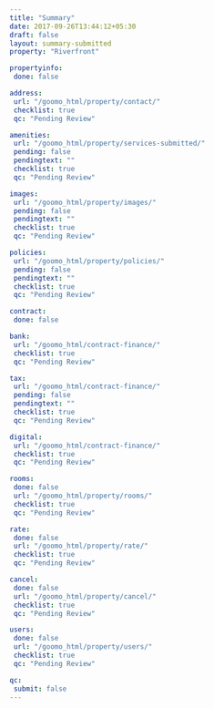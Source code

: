 ```yaml
---
title: "Summary"
date: 2017-09-26T13:44:12+05:30
draft: false
layout: summary-submitted
property: "Riverfront"

propertyinfo:
 done: false

address:
 url: "/goomo_html/property/contact/"
 checklist: true
 qc: "Pending Review"

amenities:
 url: "/goomo_html/property/services-submitted/"
 pending: false
 pendingtext: ""
 checklist: true
 qc: "Pending Review"

images:
 url: "/goomo_html/property/images/"
 pending: false
 pendingtext: ""
 checklist: true
 qc: "Pending Review"

policies:
 url: "/goomo_html/property/policies/"
 pending: false
 pendingtext: ""
 checklist: true
 qc: "Pending Review"

contract:
 done: false

bank:
 url: "/goomo_html/contract-finance/"
 checklist: true
 qc: "Pending Review"

tax:
 url: "/goomo_html/contract-finance/"
 pending: false
 pendingtext: ""
 checklist: true
 qc: "Pending Review"

digital:
 url: "/goomo_html/contract-finance/"
 checklist: true
 qc: "Pending Review"

rooms:
 done: false
 url: "/goomo_html/property/rooms/"
 checklist: true
 qc: "Pending Review"

rate:
 done: false
 url: "/goomo_html/property/rate/"
 checklist: true
 qc: "Pending Review"

cancel:
 done: false
 url: "/goomo_html/property/cancel/"
 checklist: true
 qc: "Pending Review"

users:
 done: false
 url: "/goomo_html/property/users/"
 checklist: true
 qc: "Pending Review"

qc:
 submit: false
---
```


